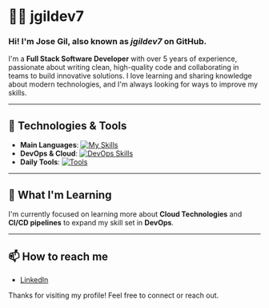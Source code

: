 # 👨‍💻 jgildev7

### Hi! I'm **Jose Gil**, also known as _jgildev7_ on GitHub.

I'm a **Full Stack Software Developer** with over 5 years of experience, passionate about writing clean, high-quality code and collaborating in teams to build innovative solutions. I love learning and sharing knowledge about modern technologies, and I'm always looking for ways to improve my skills.

---

## 🚀 Technologies & Tools
- **Main Languages**: [![My Skills](https://skillicons.dev/icons?i=typescript,js,go)](https://skillicons.dev)
- **DevOps & Cloud**: [![DevOps Skills](https://skillicons.dev/icons?i=kubernetes,docker,aws)](https://skillicons.dev)
- **Daily Tools**: [![Tools](https://skillicons.dev/icons?i=github,typescript,js,go,docker,vscode)](https://skillicons.dev)

---

## 🌱 What I'm Learning
I'm currently focused on learning more about **Cloud Technologies** and **CI/CD pipelines** to expand my skill set in **DevOps**.

---

## 📫 How to reach me
- [LinkedIn](https://www.linkedin.com/in/josegil0798/?locale=en_US)

Thanks for visiting my profile! Feel free to connect or reach out.
